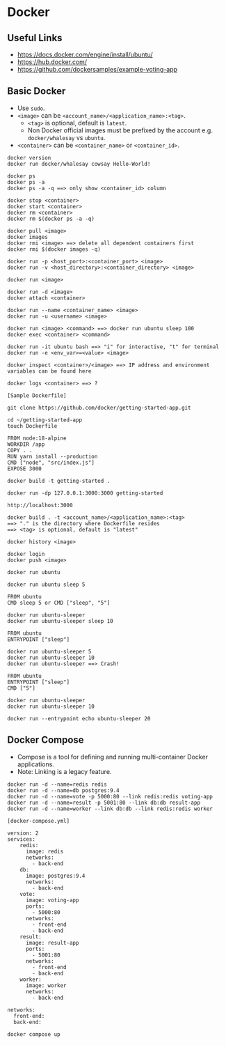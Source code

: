 # Docker
## Useful Links
- https://docs.docker.com/engine/install/ubuntu/
- https://hub.docker.com/
- https://github.com/dockersamples/example-voting-app

## Basic Docker
- Use `sudo`.
- `<image>` can be `<account_name>/<application_name>:<tag>`.
  - `<tag>` is optional, default is `latest`.
  - Non Docker official images must be prefixed by the account e.g. `docker/whalesay` vs `ubuntu`.
- `<container>` can be `<container_name>` or `<container_id>`.

```
docker version
docker run docker/whalesay cowsay Hello-World!
```

```
docker ps
docker ps -a
docker ps -a -q ==> only show <container_id> column

docker stop <container>
docker start <container>
docker rm <container>
docker rm $(docker ps -a -q)
```

```
docker pull <image>
docker images
docker rmi <image> ==> delete all dependent containers first
docker rmi $(docker images -q)
```

```
docker run -p <host_port>:<container_port> <image>
docker run -v <host_directory>:<container_directory> <image>
```

```
docker run <image>

docker run -d <image>
docker attach <container>

docker run --name <container_name> <image>
docker run -u <username> <image>

docker run <image> <command> ==> docker run ubuntu sleep 100
docker exec <container> <command>

docker run -it ubuntu bash ==> "i" for interactive, "t" for terminal
docker run -e <env_var>=<value> <image>
```

```
docker inspect <container>/<image> ==> IP address and environment variables can be found here

docker logs <container> ==> ?
```

```
[Sample Dockerfile]

git clone https://github.com/docker/getting-started-app.git

cd ~/getting-started-app
touch Dockerfile

FROM node:18-alpine
WORKDIR /app
COPY . .
RUN yarn install --production
CMD ["node", "src/index.js"]
EXPOSE 3000

docker build -t getting-started .

docker run -dp 127.0.0.1:3000:3000 getting-started

http://localhost:3000
```

```
docker build . -t <account_name>/<application_name>:<tag>
==> "." is the directory where Dockerfile resides
==> <tag> is optional, default is "latest"

docker history <image>

docker login
docker push <image>
```

```
docker run ubuntu

docker run ubuntu sleep 5

FROM ubuntu
CMD sleep 5 or CMD ["sleep", "5"]

docker run ubuntu-sleeper
docker run ubuntu-sleeper sleep 10

FROM ubuntu
ENTRYPOINT ["sleep"]

docker run ubuntu-sleeper 5
docker run ubuntu-sleeper 10
docker run ubuntu-sleeper ==> Crash!

FROM ubuntu
ENTRYPOINT ["sleep"]
CMD ["5"]

docker run ubuntu-sleeper
docker run ubuntu-sleeper 10

docker run --entrypoint echo ubuntu-sleeper 20
```

## Docker Compose
- Compose is a tool for defining and running multi-container Docker applications.
- Note: Linking is a legacy feature.

```
docker run -d --name=redis redis
docker run -d --name=db postgres:9.4
docker run -d --name=vote -p 5000:80 --link redis:redis voting-app
docker run -d --name=result -p 5001:80 --link db:db result-app
docker run -d --name=worker --link db:db --link redis:redis worker
```

```
[docker-compose.yml]

version: 2
services:
    redis:
      image: redis
      networks:
        - back-end
    db:
      image: postgres:9.4
      networks:
        - back-end
    vote:
      image: voting-app
      ports:
        - 5000:80
      networks:
        - front-end
        - back-end
    result:
      image: result-app
      ports:
        - 5001:80
      networks:
        - front-end
        - back-end
    worker:
      image: worker
      networks:
        - back-end

networks:
  front-end:
  back-end:

docker compose up
```
